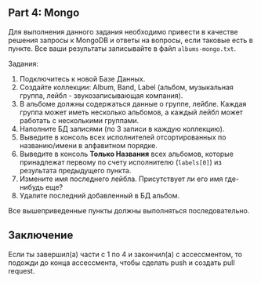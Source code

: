 ## Part 4: Mongo

Для выполнения данного задания необходимо привести в качестве решения запросы к MongoDB и ответы на вопросы, если таковые есть в пункте. Все ваши результаты записывайте в файл `albums-mongo.txt`. 

Задания:

1. Подключитесь к новой Базе Данных.
2. Создайте коллекции: Album, Band, Label (альбом, музыкальная группа, лейбл - звукозаписывающая компания).
3. В альбоме должны содержаться данные о группе, лейбле. Каждая группа может иметь несколько альбомов, а каждый лейбл может работать с несколькими группами.
4. Наполните БД записями (по 3 записи в каждую коллекцию).
5. Выведите в консоль всех исполнителей отсортированных по названию/имени в алфавитном порядке.
6. Выведите в консоль **Только Названия** всех альбомов, которые принадлежат первому по счету исполнителю  (`labels[0]`) из результата предыдущего пункта.
7. Измените имя последнего лейбла. Присутствует ли его имя где-нибудь еще?
8. Удалите последний добавленный в БД альбом.


Все вышеприведенные пункты должны выполняться последовательно.

## Заключение

Если ты завершил(а) части c 1 по 4 и закончил(а) с ассессментом, то подожди до конца ассессмента, чтобы сделать push и создать pull request.
